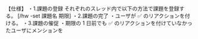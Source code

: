 【仕様】
・1.課題の登録
それぞれのスレッド内で以下の方法で課題を登録する。
[/hw -set 課題名 期限]
・2.課題の完了
・ユーザが ✅ のリアクションを付ける。
・3.課題の催促
・期限の 1 日前でも ✅ のリアクションを付けていなかったユーザにメンションを
